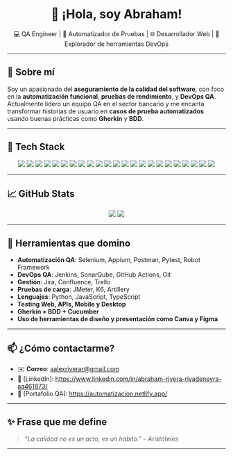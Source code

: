 <h1 align="center">👋 ¡Hola, soy Abraham!</h1>
<p align="center">
💻 QA Engineer | 🧪 Automatizador de Pruebas | 🌐 Desarrollador Web | 🚀 Explorador de herramientas DevOps
</p>

---

## 🧠 Sobre mí

Soy un apasionado del **aseguramiento de la calidad del software**, con foco en la **automatización funcional**, **pruebas de rendimiento**, y **DevOps QA**. Actualmente lidero un equipo QA en el sector bancario y me encanta transformar historias de usuario en **casos de prueba automatizados** usando buenas prácticas como **Gherkin** y **BDD**.

---

## 🧰 Tech Stack

<p align="center">
  <img src="https://img.shields.io/badge/HTML5-E34F26?style=for-the-badge&logo=html5&logoColor=white"/>
  <img src="https://img.shields.io/badge/CSS3-1572B6?style=for-the-badge&logo=css3&logoColor=white"/>
  <img src="https://img.shields.io/badge/JavaScript-F7DF1E?style=for-the-badge&logo=javascript&logoColor=black"/>
  <img src="https://img.shields.io/badge/Python-3776AB?style=for-the-badge&logo=python&logoColor=white"/>
  <img src="https://img.shields.io/badge/TypeScript-3178C6?style=for-the-badge&logo=typescript&logoColor=white"/>
  <img src="https://img.shields.io/badge/Selenium-43B02A?style=for-the-badge&logo=selenium&logoColor=white"/>
  <img src="https://img.shields.io/badge/Appium-6440C7?style=for-the-badge&logo=appium&logoColor=white"/>
  <img src="https://img.shields.io/badge/Node.js-339933?style=for-the-badge&logo=nodedotjs&logoColor=white"/>
  <img src="https://img.shields.io/badge/Bootstrap-7952B3?style=for-the-badge&logo=bootstrap&logoColor=white"/>
  <img src="https://img.shields.io/badge/React-20232A?style=for-the-badge&logo=react&logoColor=61DAFB"/>
  <img src="https://img.shields.io/badge/Netlify-00C7B7?style=for-the-badge&logo=netlify&logoColor=white"/>
  <img src="https://img.shields.io/badge/Canva-00C4CC?style=for-the-badge&logo=canva&logoColor=white"/>
  <img src="https://img.shields.io/badge/Trello-0052CC?style=for-the-badge&logo=trello&logoColor=white"/>
  <img src="https://img.shields.io/badge/Android-3DDC84?style=for-the-badge&logo=android&logoColor=white"/>
  <img src="https://img.shields.io/badge/iOS-000000?style=for-the-badge&logo=apple&logoColor=white"/>
  <img src="https://img.shields.io/badge/Jira-0052CC?style=for-the-badge&logo=jira&logoColor=white"/>
  <img src="https://img.shields.io/badge/UFT-Functional%20Testing-blueviolet?style=for-the-badge"/>
  <img src="https://img.shields.io/badge/Kobiton-Mobile%20Testing-8A2BE2?style=for-the-badge"/>
  <img src="https://img.shields.io/badge/Kobiton-Cloud%20Devices-6A5ACD?style=for-the-badge&logo=devices&logoColor=white"/>
  <img src="https://img.shields.io/badge/JMeter-Performance%20Testing-D22128?style=for-the-badge&logo=apache&logoColor=white"/>
  <img src="https://img.shields.io/badge/LoadRunner-Enterprise%20Testing-007396?style=for-the-badge"/>
  <img src="https://img.shields.io/badge/k6-Load%20Testing-7D64FF?style=for-the-badge&logo=k6&logoColor=white"/>
  <img src="https://img.shields.io/badge/Artillery-Performance%20CLI-F03C2E?style=for-the-badge"/>
  

</p>

---

## 📈 GitHub Stats

<p align="center">
  <img src="https://github-readme-stats.vercel.app/api?username=aariverar&show_icons=true&theme=tokyonight"/>
  <img src="https://github-readme-stats.vercel.app/api/top-langs/?username=aariverar&layout=compact&theme=tokyonight"/>
</p>

---

## 🔧 Herramientas que domino

- **Automatización QA**: Selenium, Appium, Postman, Pytest, Robot Framework
- **DevOps QA**: Jenkins, SonarQube, GitHub Actions, Git
- **Gestión**: Jira, Confluence, Trello
- **Pruebas de carga**: JMeter, K6, Artillery
- **Lenguajes**: Python, JavaScript, TypeScript
- **Testing Web, APIs, Mobile y Desktop**
- **Gherkin + BDD + Cucumber**
- **Uso de herramientas de diseño y presentación como Canva y Figma**

---

## 📫 ¿Cómo contactarme?

- ✉️ **Correo**: aalexriverar@gmail.com 
- 💼 [LinkedIn]: https://www.linkedin.com/in/abraham-rivera-rivadeneyra-aa461873/
- 🧪 [Portafolio QA]: https://automatizacion.netlify.app/

---

## ✨ Frase que me define

> *“La calidad no es un acto, es un hábito.” – Aristóteles*

---

